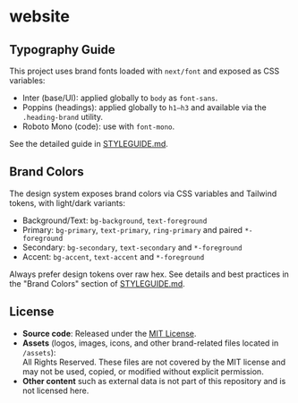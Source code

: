 # website

## Typography Guide

This project uses brand fonts loaded with `next/font` and exposed as CSS variables:

- Inter (base/UI): applied globally to `body` as `font-sans`.
- Poppins (headings): applied globally to `h1–h3` and available via the `.heading-brand` utility.
- Roboto Mono (code): use with `font-mono`.

See the detailed guide in [STYLEGUIDE.md](./STYLEGUIDE.md).

## Brand Colors

The design system exposes brand colors via CSS variables and Tailwind tokens, with light/dark variants:

- Background/Text: `bg-background`, `text-foreground`
- Primary: `bg-primary`, `text-primary`, `ring-primary` and paired `*-foreground`
- Secondary: `bg-secondary`, `text-secondary` and `*-foreground`
- Accent: `bg-accent`, `text-accent` and `*-foreground`

Always prefer design tokens over raw hex. See details and best practices in the "Brand Colors" section of [STYLEGUIDE.md](./STYLEGUIDE.md).

## License

- **Source code**: Released under the [MIT License](./LICENSE).
- **Assets** (logos, images, icons, and other brand-related files located in `/assets`):  
  All Rights Reserved. These files are not covered by the MIT license and may not be used, copied, or modified without explicit permission.
- **Other content** such as external data is not part of this repository and is not licensed here.
